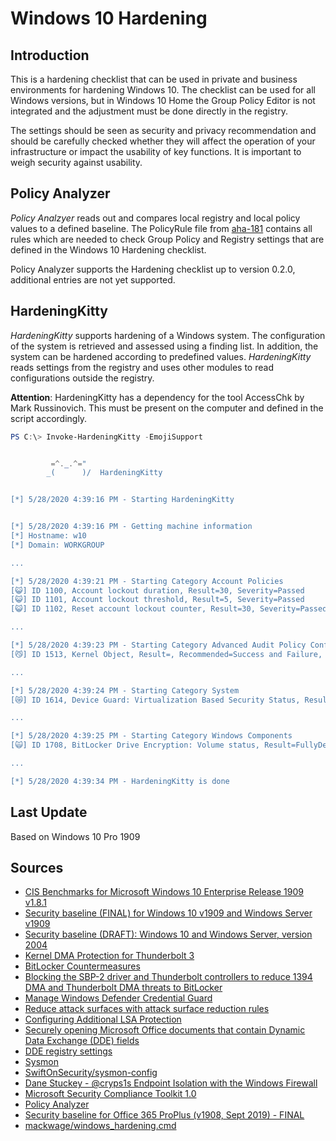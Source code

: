 # Windows 10 Hardening

## Introduction

This is a hardening checklist that can be used in private and business environments for hardening Windows 10. The checklist can be used for all Windows versions, but in Windows 10 Home the Group Policy Editor is not integrated and the adjustment must be done directly in the registry. 

The settings should be seen as security and privacy recommendation and should be carefully checked whether they will affect the operation of your infrastructure or impact the usability of key functions. It is important to weigh security against usability.

## Policy Analyzer

_Policy Analzyer_ reads out and compares local registry and local policy values to a defined baseline. The PolicyRule file from [aha-181](https://github.com/aha-181) contains all rules which are needed to check Group Policy and Registry settings that are defined in the Windows 10 Hardening checklist.

Policy Analyzer supports the Hardening checklist up to version 0.2.0, additional entries are not yet supported. 

## HardeningKitty

_HardeningKitty_ supports hardening of a Windows system. The configuration of the system is retrieved and assessed using a finding list. In addition, the system can be hardened according to predefined values. _HardeningKitty_ reads settings from the registry and uses other modules to read configurations outside the registry.

**Attention**: HardeningKitty has a dependency for the tool AccessChk by Mark Russinovich. This must be present on the computer and defined in the script accordingly.

```powershell
PS C:\> Invoke-HardeningKitty -EmojiSupport


         =^._.^="
        _(      )/  HardeningKitty


[*] 5/28/2020 4:39:16 PM - Starting HardeningKitty


[*] 5/28/2020 4:39:16 PM - Getting machine information
[*] Hostname: w10
[*] Domain: WORKGROUP

...

[*] 5/28/2020 4:39:21 PM - Starting Category Account Policies
[😺] ID 1100, Account lockout duration, Result=30, Severity=Passed
[😺] ID 1101, Account lockout threshold, Result=5, Severity=Passed
[😺] ID 1102, Reset account lockout counter, Result=30, Severity=Passed

...

[*] 5/28/2020 4:39:23 PM - Starting Category Advanced Audit Policy Configuration
[😼] ID 1513, Kernel Object, Result=, Recommended=Success and Failure, Severity=Low

...

[*] 5/28/2020 4:39:24 PM - Starting Category System
[😿] ID 1614, Device Guard: Virtualization Based Security Status, Result=Not available, Recommended=2, Severity=Medium

...

[*] 5/28/2020 4:39:25 PM - Starting Category Windows Components
[🙀] ID 1708, BitLocker Drive Encryption: Volume status, Result=FullyDecrypted, Recommended=FullyEncrypted, Severity=High

...

[*] 5/28/2020 4:39:34 PM - HardeningKitty is done
```

## Last Update

Based on Windows 10 Pro 1909

## Sources

* [CIS Benchmarks for Microsoft Windows 10 Enterprise Release 1909 v1.8.1](https://www.cisecurity.org/cis-benchmarks/)
* [Security baseline (FINAL) for Windows 10 v1909 and Windows Server v1909](https://techcommunity.microsoft.com/t5/microsoft-security-baselines/security-baseline-final-for-windows-10-v1909-and-windows-server/ba-p/1023093)
* [Security baseline (DRAFT): Windows 10 and Windows Server, version 2004](https://techcommunity.microsoft.com/t5/microsoft-security-baselines/security-baseline-draft-windows-10-and-windows-server-version/ba-p/1419213)
* [Kernel DMA Protection for Thunderbolt 3](https://docs.microsoft.com/en-us/windows/security/information-protection/kernel-dma-protection-for-thunderbolt)
* [BitLocker Countermeasures](https://docs.microsoft.com/en-us/windows/security/information-protection/bitlocker/bitlocker-countermeasures)
* [Blocking the SBP-2 driver and Thunderbolt controllers to reduce 1394 DMA and Thunderbolt DMA threats to BitLocker](https://support.microsoft.com/en-us/help/2516445/blocking-the-sbp-2-driver-and-thunderbolt-controllers-to-reduce-1394-d)
* [Manage Windows Defender Credential Guard](https://docs.microsoft.com/en-us/windows/security/identity-protection/credential-guard/credential-guard-manage)
* [Reduce attack surfaces with attack surface reduction rules](https://docs.microsoft.com/en-us/windows/security/threat-protection/microsoft-defender-atp/attack-surface-reduction)
* [Configuring Additional LSA Protection](https://docs.microsoft.com/en-us/windows-server/security/credentials-protection-and-management/configuring-additional-lsa-protection)
* [Securely opening Microsoft Office documents that contain Dynamic Data Exchange (DDE) fields](https://docs.microsoft.com/en-us/security-updates/securityadvisories/2017/4053440)
* [DDE registry settings](https://gist.githubusercontent.com/wdormann/732bb88d9b5dd5a66c9f1e1498f31a1b/raw/69c9d9d14b386d8f178e59a046804501ec1ee304/disable_ddeauto.reg)
* [Sysmon](https://docs.microsoft.com/en-us/sysinternals/downloads/sysmon)
* [SwiftOnSecurity/sysmon-config](https://github.com/SwiftOnSecurity/sysmon-config)
* [Dane Stuckey - @cryps1s Endpoint Isolation with the Windows Firewall](https://medium.com/@cryps1s/endpoint-isolation-with-the-windows-firewall-462a795f4cfb)
* [Microsoft Security Compliance Toolkit 1.0](https://www.microsoft.com/en-us/download/details.aspx?id=55319)
* [Policy Analyzer](https://blogs.technet.microsoft.com/secguide/2016/01/22/new-tool-policy-analyzer/)
* [Security baseline for Office 365 ProPlus (v1908, Sept 2019) - FINAL](https://techcommunity.microsoft.com/t5/microsoft-security-baselines/security-baseline-for-office-365-proplus-v1908-sept-2019-final/ba-p/873084)
* [mackwage/windows_hardening.cmd](https://gist.github.com/mackwage/08604751462126599d7e52f233490efe)
